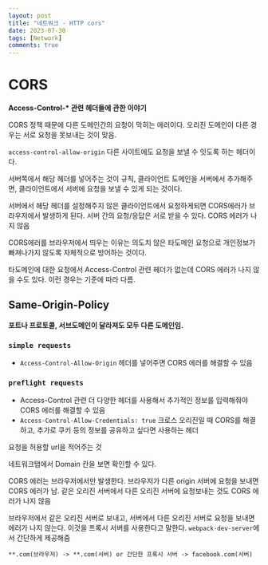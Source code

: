 ```yaml
---
layout: post
title: "네트워크 - HTTP cors"
date: 2023-07-30
tags: [Network]
comments: true
---
```


# CORS

**Access-Control-\* 관련 헤더들에 관한 이야기**

CORS 정책 때문에 다른 도메인간의 요청이 막히는 에러이다. 오리진 도메인이 다른 경우는 서로 요청을 못보내는 것이 맞음.

`access-control-allow-origin` 다른 사이트에도 요청을 보낼 수 잇도록 하는 헤더이다.

서버쪽에서 해당 헤더를 넣어주는 것이 규칙, 클라이언트 도메인을 서버에서 추가해주면, 클라이언트에서 서버에 요청을 보낼 수 있게 되는 것이다.

서버에서 해당 헤더를 설정해주지 않은 클라이언트에서 요청하게되면 CORS에러가 브라우저에서 발생하게 된다. 서버 간의 요청/응답은 서로 받을 수 있다. CORS 에러가 나지 않음

CORS에러를 브라우저에서 띄우는 이유는 의도치 않은 타도메인 요청으로 개인정보가 빠져나가지 않도록 자체적으로 방어하는 것이다.

타도메인에 대한 요청에서 Access-Control 관련 헤더가 없는데 CORS 에러가 나지 않을 수도 있다. 이런 경우는 기준에 따라 다름.

## Same-Origin-Policy

**포트나 프로토콜, 서브도메인이 달라져도 모두 다른 도메인임.**

### `simple requests`

- `Access-Control-Allow-Origin` 헤더를 넣어주면 CORS 에러를 해결할 수 있음

### `preflight requests`

- Access-Control 관련 더 다양한 헤더를 사용해서 추가적인 정보를 입력해줘야 CORS 에러를 해결할 수 있음
- `Access-Control-Allow-Credentials: true` 크로스 오리진일 때 CORS를 해결하고, 추가로 쿠키 등의 정보를 공유하고 싶다면 사용하는 헤더

요청을 허용할 url을 적어주는 것

네트워크탭에서 Domain 칸을 보면 확인할 수 있다.

CORS 에러는 브라우저에서만 발생한다. 브라우저가 다른 origin 서버에 요청을 보내면 CORS 에러가 남. 같은 오리진 서버에서 다른 오리진 서버에 요청보내는 것도 CORS 에러가 나지 않음

브라우저에서 같은 오리진 서버로 보내고, 서버에서 다른 오리진 서버로 요청을 보내면 에러가 나지 않는다. 이것을 프록시 서버를 사용한다고 말한다. `webpack-dev-server`에서 간단하게 제공해줌

`**.com(브라우저) -> **.com(서버) or 간단한 프록시 서버 -> facebook.com(서버)`
